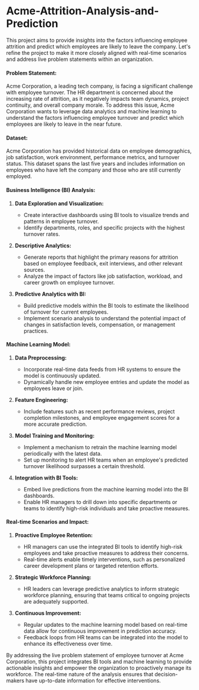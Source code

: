 # Acme-Attrition-Analysis-and-Prediction
This project aims to provide insights into the factors influencing employee attrition and predict which employees are likely to leave the company. Let's refine the project to make it more closely aligned with real-time scenarios and address live problem statements within an organization.

#### Problem Statement:
Acme Corporation, a leading tech company, is facing a significant challenge with employee turnover. The HR department is concerned about the increasing rate of attrition, as it negatively impacts team dynamics, project continuity, and overall company morale. To address this issue, Acme Corporation wants to leverage data analytics and machine learning to understand the factors influencing employee turnover and predict which employees are likely to leave in the near future.

#### Dataset:
Acme Corporation has provided historical data on employee demographics, job satisfaction, work environment, performance metrics, and turnover status. This dataset spans the last five years and includes information on employees who have left the company and those who are still currently employed.

#### Business Intelligence (BI) Analysis:
1. **Data Exploration and Visualization:**
   - Create interactive dashboards using BI tools to visualize trends and patterns in employee turnover.
   - Identify departments, roles, and specific projects with the highest turnover rates.

2. **Descriptive Analytics:**
   - Generate reports that highlight the primary reasons for attrition based on employee feedback, exit interviews, and other relevant sources.
   - Analyze the impact of factors like job satisfaction, workload, and career growth on employee turnover.

3. **Predictive Analytics with BI:**
   - Build predictive models within the BI tools to estimate the likelihood of turnover for current employees.
   - Implement scenario analysis to understand the potential impact of changes in satisfaction levels, compensation, or management practices.

#### Machine Learning Model:
1. **Data Preprocessing:**
   - Incorporate real-time data feeds from HR systems to ensure the model is continuously updated.
   - Dynamically handle new employee entries and update the model as employees leave or join.

2. **Feature Engineering:**
   - Include features such as recent performance reviews, project completion milestones, and employee engagement scores for a more accurate prediction.

3. **Model Training and Monitoring:**
   - Implement a mechanism to retrain the machine learning model periodically with the latest data.
   - Set up monitoring to alert HR teams when an employee's predicted turnover likelihood surpasses a certain threshold.

4. **Integration with BI Tools:**
   - Embed live predictions from the machine learning model into the BI dashboards.
   - Enable HR managers to drill down into specific departments or teams to identify high-risk individuals and take proactive measures.

#### Real-time Scenarios and Impact:
1. **Proactive Employee Retention:**
   - HR managers can use the integrated BI tools to identify high-risk employees and take proactive measures to address their concerns.
   - Real-time alerts enable timely interventions, such as personalized career development plans or targeted retention efforts.

2. **Strategic Workforce Planning:**
   - HR leaders can leverage predictive analytics to inform strategic workforce planning, ensuring that teams critical to ongoing projects are adequately supported.

3. **Continuous Improvement:**
   - Regular updates to the machine learning model based on real-time data allow for continuous improvement in prediction accuracy.
   - Feedback loops from HR teams can be integrated into the model to enhance its effectiveness over time.

By addressing the live problem statement of employee turnover at Acme Corporation, this project integrates BI tools and machine learning to provide actionable insights and empower the organization to proactively manage its workforce. The real-time nature of the analysis ensures that decision-makers have up-to-date information for effective interventions.

